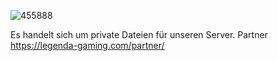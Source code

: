 ![455888](https://github.com/user-attachments/assets/8703c0e6-a91a-4c70-9b5f-b15b7dc7b6b4)

Es handelt sich um private Dateien für unseren Server.
Partner
https://legenda-gaming.com/partner/
